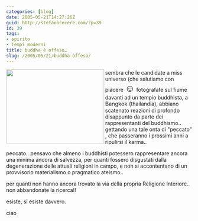 ```yaml
---
categories: [blog]
date: 2005-05-21T14:27:26Z
guid: http://stefanocecere.com/?p=39
id: 39
tags:
- spirito
- Tempi moderni
title: buddha è offeso…
slug: /2005/05/21/buddha-offeso/
---
```


<img src="http://www.repubblica.it/2003/e/gallerie/esteri/missoffesa/reuters62491582005183102_big.jpg" height="200" width="265" align="left" />sembra che le candidate a miss universo (che salutiamo con piacere <span style="font-size: 20pt">&#x263a;</span> fotografate sul fiume davanti ad un tempio buddhista, a <span style="font-size: 11pt">Bangkok (</span>thailandia), abbiano scatenato reazioni di profondo disappunto da parte dei rappresentanti del buddhismo.. gettando una tale onta di "peccato" , che passeranno i prossimi anni a ripulirsi il karma..

peccato.. pensavo che almeno i buddhisti potessero rappresentare ancora una minima ancora di salvezza, per quanti fossero disgustati dalla degenerazione delle attuali religioni in campo, e non si accontentano di un provvisorio materialismo o pragmatico ateismo..

per quanti non hanno ancora trovato la via della propria Religione Interiore.. non abbandonate la ricerca!!
  
esiste, s&#xec; esiste davvero.

ciao